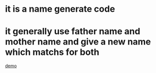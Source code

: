 # it is a name generate code
# it generally use father name and mother name and give a new name which matchs for both
[demo](https://aravindchilpa.github.io/permutation/)
